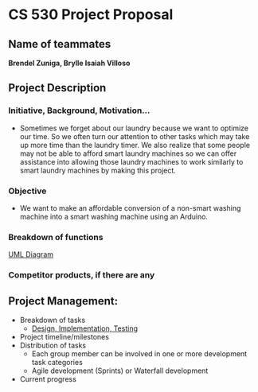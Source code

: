 # CS 530 Project Proposal
## Name of teammates
**Brendel Zuniga, Brylle Isaiah Villoso**

## Project Description
### Initiative, Background, Motivation…
-	Sometimes we forget about our laundry because we want to optimize our time. So we often turn our attention to other tasks which may take up more time than the laundry timer. We also realize that some people may not be able to afford smart laundry machines so we can offer assistance into allowing those laundry machines to work similarly to smart laundry machines by making this project.

### Objective
-	We want to make an affordable conversion of a non-smart washing machine into a smart washing machine using an Arduino. 

### Breakdown of functions
[UML Diagram](/UMLDiagram.md)

### Competitor products, if there are any

## Project Management:
- Breakdown of tasks
  - [Design, Implementation, Testing](https://trello.com/invite/b/3cojUJlh/ATTI8e29e608ab0c6605c77fc9270a2ed50962869D3A/cs-530-laundry-timer)
- Project timeline/milestones
- Distribution of tasks
  - Each group member can be involved in one or more development task categories
  - Agile development (Sprints) or Waterfall development
- Current progress

